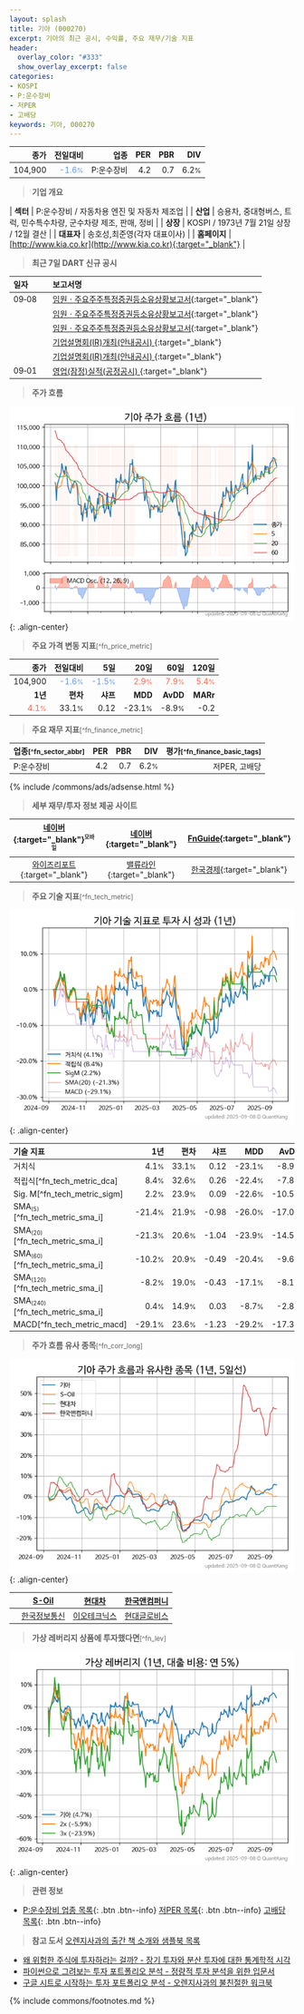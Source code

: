 ```yaml
---
layout: splash
title: 기아 (000270)
excerpt: 기아의 최근 공시, 수익률, 주요 재무/기술 지표
header:
  overlay_color: "#333"
  show_overlay_excerpt: false
categories:
- KOSPI
- P:운수장비
- 저PER
- 고배당
keywords: 기아, 000270
---
```


| **종가** | **전일대비** | **업종** | **PER** | **PBR** | **DIV** |
| -------: | -----------: | -------: | ------: | ------: | ------: |
| 104,900 | <span style="color: cornflowerblue">-1.6<small>%</small></span> | P:운수장비 | 4.2 | 0.7 | 6.2<small>%</small> |

<!-- more -->


> **기업 개요**<a id="company"></a>

| <span style="white-space:nowrap;">**섹터**</span> | P:운수장비 / 자동차용 엔진 및 자동차 제조업 |
| <span style="white-space:nowrap;">**산업**</span> | 승용차, 중대형버스, 트럭, 민수특수차량, 군수차량 제조, 판매, 정비 |
| <span style="white-space:nowrap;">**상장**</span> | KOSPI / 1973년 7월 21일 상장 / 12월 결산 |
| <span style="white-space:nowrap;">**대표자**</span> | 송호성,최준영(각자 대표이사) |
| <span style="white-space:nowrap;">**홈페이지**</span> | [http://www.kia.co.kr](http://www.kia.co.kr){:target="_blank"} |


> **최근 7일 DART 신규 공시**<a id="dart"></a>

| **일자** |      | **보고서명** |
| :------- | :--- | :----------- |
| 09&#x2011;08 | | [임원ㆍ주요주주특정증권등소유상황보고서](https://dart.fss.or.kr/dsaf001/main.do?rcpNo=20250908000136){:target="_blank"} |
|  | | [임원ㆍ주요주주특정증권등소유상황보고서](https://dart.fss.or.kr/dsaf001/main.do?rcpNo=20250908000129){:target="_blank"} |
|  | | [임원ㆍ주요주주특정증권등소유상황보고서](https://dart.fss.or.kr/dsaf001/main.do?rcpNo=20250908000126){:target="_blank"} |
|  | | [기업설명회(IR)개최(안내공시)              ](https://dart.fss.or.kr/dsaf001/main.do?rcpNo=20250908800164){:target="_blank"} |
|  | | [기업설명회(IR)개최(안내공시)              ](https://dart.fss.or.kr/dsaf001/main.do?rcpNo=20250908800161){:target="_blank"} |
| 09&#x2011;01 | | [영업(잠정)실적(공정공시)              ](https://dart.fss.or.kr/dsaf001/main.do?rcpNo=20250901800660){:target="_blank"} |


> **주가 흐름**<a id="price"></a>

![000270](/stock/images/000270.png){: .align-center}


> **주요 가격 변동 지표**<small>[^fn_price_metric]</small>

| **종가** | **전일대비** | **5일** | **20일** | **60일** | **120일** |
| -------: | -----------: | ------: | -------: | -------: | --------: |
| 104,900 | <span style="color: cornflowerblue">-1.6<small>%</small></span> | <span style="color: cornflowerblue">-1.5<small>%</small></span> | <span style="color: tomato">2.9<small>%</small></span> | <span style="color: tomato">7.9<small>%</small></span> | <span style="color: tomato">5.4<small>%</small></span> |
| **1년** | **편차** | **샤프** | **MDD** | **AvDD** | **MARr** |
| <span style="color: tomato">4.1<small>%</small></span> | 33.1<small>%</small> | 0.12 | -23.1<small>%</small> | -8.9<small>%</small> | -0.2 |


> **주요 재무 지표**<small>[^fn_finance_metric]</small>

| **업종**<small>[^fn_sector_abbr]</small> | **PER** | **PBR** | **DIV** | **평가**<small>[^fn_finance_basic_tags]</small> |
| :--------------------------------------- | ------: | ------: | ------: | ----------------------------------------------: |
| P:운수장비 | 4.2 | 0.7 | 6.2<small>%</small> | 저PER, 고배당 |



{% include /commons/ads/adsense.html %}

> **세부 재무/투자 정보 제공 사이트**

| [네이버](https://m.stock.naver.com/domestic/stock/000270/finance/summary){:target="_blank"}<sup><small>모바일</small></sup> | [네이버](https://finance.naver.com/item/coinfo.naver?code=000270){:target="_blank"} | [FnGuide](https://comp.fnguide.com/SVO2/ASP/SVD_Invest.asp?gicode=A000270&MenuYn=Y){:target="_blank"} |
| :---: | :---: | :---: |
| [와이즈리포트](https://comp.wisereport.co.kr/company/c1040001.aspx?cmp_cd=000270){:target="_blank"} | [밸류라인](https://www.valueline.co.kr/finance/summary/000270){:target="_blank"} | [한국경제](https://markets.hankyung.com/stock/000270/financial-summary){:target="_blank"} |


> **주요 기술 지표**<small>[^fn_tech_metric]</small>


![000270](/stock/images/000270_tech.png){: .align-center}

| **기술 지표** | **1년** | **편차** | **샤프** | **MDD** | **AvDD** |
| :------------ | ------: | -----------: | -------: | ------: | -------: |
| 거치식 | 4.1<small>%</small> | 33.1<small>%</small> | 0.12 | -23.1<small>%</small> | -8.9<small>%</small> |
| 적립식[^fn_tech_metric_dca] | 8.4<small>%</small> | 32.6<small>%</small> | 0.26 | -22.4<small>%</small> | -7.8<small>%</small> |
| Sig. M[^fn_tech_metric_sigm] | 2.2<small>%</small> | 23.9<small>%</small> | 0.09 | -22.6<small>%</small> | -10.5<small>%</small> |
| SMA<small><sub>(5)</sub></small>[^fn_tech_metric_sma_i] | -21.4<small>%</small> | 21.9<small>%</small> | -0.98 | -26.0<small>%</small> | -17.0<small>%</small> |
| SMA<small><sub>(20)</sub></small>[^fn_tech_metric_sma_i] | -21.3<small>%</small> | 20.6<small>%</small> | -1.04 | -23.9<small>%</small> | -14.5<small>%</small> |
| SMA<small><sub>(60)</sub></small>[^fn_tech_metric_sma_i] | -10.2<small>%</small> | 20.9<small>%</small> | -0.49 | -20.4<small>%</small> | -9.6<small>%</small> |
| SMA<small><sub>(120)</sub></small>[^fn_tech_metric_sma_i] | -8.2<small>%</small> | 19.0<small>%</small> | -0.43 | -17.1<small>%</small> | -8.1<small>%</small> |
| SMA<small><sub>(240)</sub></small>[^fn_tech_metric_sma_i] | 0.4<small>%</small> | 14.9<small>%</small> | 0.03 | -8.7<small>%</small> | -2.8<small>%</small> |
| MACD[^fn_tech_metric_macd] | -29.1<small>%</small> | 23.6<small>%</small> | -1.23 | -29.2<small>%</small> | -17.3<small>%</small> |


> **주가 흐름 유사 종목**<a id="corr"></a><small>[^fn_corr_long]</small>

![000270](/stock/images/000270_corr.png){: .align-center}

|       | [S-Oil](/010950/) | [현대차](/005380/) | [한국앤컴퍼니](/000240/) |
| :---: | :------------------------------------: | :------------------------------------: | :------------------------------------: |
|       | [한국정보통신](/025770/) | [이오테크닉스](/039030/) | [현대글로비스](/086280/) |


> **가상 레버리지 상품에 투자했다면**<a id="2x"></a><small>[^fn_lev]</small>

![000270](/stock/images/000270_2x.png){: .align-center}


> **관련 정보**

- [P:운수장비 업종 목록](/stats/sector/kospi_업종_운수장비_종목/){: .btn .btn--info} [저PER 목록](/fn/fn_low_per/){: .btn .btn--info} [고배당 목록](/fn/fn_high_div/){: .btn .btn--info}

> **참고 도서** [오렌지사과의 출간 책 소개와 샘플북 목록](https://kongdori.tistory.com/691)

- [왜 위험한 주식에 투자하라는 걸까? - 장기 투자와 분산 투자에 대한 통계학적 시각](https://kongdori.tistory.com/421)
- [파이썬으로 그려보는 투자 포트폴리오 분석  - 정량적 투자 분석을 위한 입문서](https://kongdori.tistory.com/643)
- [구글 시트로 시작하는 투자 포트폴리오 분석 - 오렌지사과의 불친절한 워크북](https://kongdori.tistory.com/449)


{% include commons/footnotes.md %}